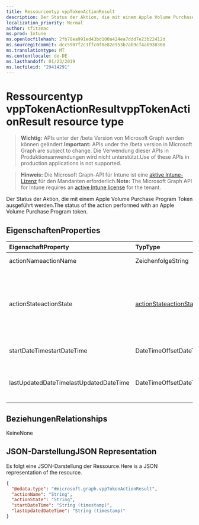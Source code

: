 ```yaml
---
title: Ressourcentyp vppTokenActionResult
description: Der Status der Aktion, die mit einem Apple Volume Purchase Program Token ausgeführt werden.
localization_priority: Normal
author: tfitzmac
ms.prod: Intune
ms.openlocfilehash: 2fb78ea991ed43bd100a424ea7ddd7e23b22412d
ms.sourcegitcommit: dcc5907f2c3ffc0f0e82e953b7ab9cf4ab938360
ms.translationtype: MT
ms.contentlocale: de-DE
ms.lasthandoff: 01/23/2019
ms.locfileid: "29414291"
---
```

# <a name="vpptokenactionresult-resource-type"></a><span data-ttu-id="1aa7b-103">Ressourcentyp vppTokenActionResult</span><span class="sxs-lookup"><span data-stu-id="1aa7b-103">vppTokenActionResult resource type</span></span>

> <span data-ttu-id="1aa7b-104">**Wichtig:** APIs unter der /beta Version von Microsoft Graph werden können geändert.</span><span class="sxs-lookup"><span data-stu-id="1aa7b-104">**Important:** APIs under the /beta version in Microsoft Graph are subject to change.</span></span> <span data-ttu-id="1aa7b-105">Die Verwendung dieser APIs in Produktionsanwendungen wird nicht unterstützt.</span><span class="sxs-lookup"><span data-stu-id="1aa7b-105">Use of these APIs in production applications is not supported.</span></span>

> <span data-ttu-id="1aa7b-106">**Hinweis:** Die Microsoft Graph-API für Intune ist eine [aktive Intune-Lizenz](https://go.microsoft.com/fwlink/?linkid=839381) für den Mandanten erforderlich.</span><span class="sxs-lookup"><span data-stu-id="1aa7b-106">**Note:** The Microsoft Graph API for Intune requires an [active Intune license](https://go.microsoft.com/fwlink/?linkid=839381) for the tenant.</span></span>

<span data-ttu-id="1aa7b-107">Der Status der Aktion, die mit einem Apple Volume Purchase Program Token ausgeführt werden.</span><span class="sxs-lookup"><span data-stu-id="1aa7b-107">The status of the action performed with an Apple Volume Purchase Program token.</span></span>

## <a name="properties"></a><span data-ttu-id="1aa7b-108">Eigenschaften</span><span class="sxs-lookup"><span data-stu-id="1aa7b-108">Properties</span></span>
|<span data-ttu-id="1aa7b-109">Eigenschaft</span><span class="sxs-lookup"><span data-stu-id="1aa7b-109">Property</span></span>|<span data-ttu-id="1aa7b-110">Typ</span><span class="sxs-lookup"><span data-stu-id="1aa7b-110">Type</span></span>|<span data-ttu-id="1aa7b-111">Beschreibung</span><span class="sxs-lookup"><span data-stu-id="1aa7b-111">Description</span></span>|
|:---|:---|:---|
|<span data-ttu-id="1aa7b-112">actionName</span><span class="sxs-lookup"><span data-stu-id="1aa7b-112">actionName</span></span>|<span data-ttu-id="1aa7b-113">Zeichenfolge</span><span class="sxs-lookup"><span data-stu-id="1aa7b-113">String</span></span>|<span data-ttu-id="1aa7b-114">Name der Aktion</span><span class="sxs-lookup"><span data-stu-id="1aa7b-114">Action name</span></span>|
|<span data-ttu-id="1aa7b-115">actionState</span><span class="sxs-lookup"><span data-stu-id="1aa7b-115">actionState</span></span>|[<span data-ttu-id="1aa7b-116">actionState</span><span class="sxs-lookup"><span data-stu-id="1aa7b-116">actionState</span></span>](../resources/intune-shared-actionstate.md)|<span data-ttu-id="1aa7b-117">Status der Aktion.</span><span class="sxs-lookup"><span data-stu-id="1aa7b-117">State of the action.</span></span> <span data-ttu-id="1aa7b-118">Mögliche Werte sind: `none`, `pending`, `canceled`, `active`, `done`, `failed` und `notSupported`.</span><span class="sxs-lookup"><span data-stu-id="1aa7b-118">Possible values are: `none`, `pending`, `canceled`, `active`, `done`, `failed`, `notSupported`.</span></span>|
|<span data-ttu-id="1aa7b-119">startDateTime</span><span class="sxs-lookup"><span data-stu-id="1aa7b-119">startDateTime</span></span>|<span data-ttu-id="1aa7b-120">DateTimeOffset</span><span class="sxs-lookup"><span data-stu-id="1aa7b-120">DateTimeOffset</span></span>|<span data-ttu-id="1aa7b-121">Zeitpunkt der Einleitung der Aktion</span><span class="sxs-lookup"><span data-stu-id="1aa7b-121">Time the action was initiated</span></span>|
|<span data-ttu-id="1aa7b-122">lastUpdatedDateTime</span><span class="sxs-lookup"><span data-stu-id="1aa7b-122">lastUpdatedDateTime</span></span>|<span data-ttu-id="1aa7b-123">DateTimeOffset</span><span class="sxs-lookup"><span data-stu-id="1aa7b-123">DateTimeOffset</span></span>|<span data-ttu-id="1aa7b-124">Zeitpunkt der letzten Aktualisierung des Aktionszustands</span><span class="sxs-lookup"><span data-stu-id="1aa7b-124">Time the action state was last updated</span></span>|

## <a name="relationships"></a><span data-ttu-id="1aa7b-125">Beziehungen</span><span class="sxs-lookup"><span data-stu-id="1aa7b-125">Relationships</span></span>
<span data-ttu-id="1aa7b-126">Keine</span><span class="sxs-lookup"><span data-stu-id="1aa7b-126">None</span></span>

## <a name="json-representation"></a><span data-ttu-id="1aa7b-127">JSON-Darstellung</span><span class="sxs-lookup"><span data-stu-id="1aa7b-127">JSON Representation</span></span>
<span data-ttu-id="1aa7b-128">Es folgt eine JSON-Darstellung der Ressource.</span><span class="sxs-lookup"><span data-stu-id="1aa7b-128">Here is a JSON representation of the resource.</span></span>
<!-- {
  "blockType": "resource",
  "@odata.type": "microsoft.graph.vppTokenActionResult"
}
-->
``` json
{
  "@odata.type": "#microsoft.graph.vppTokenActionResult",
  "actionName": "String",
  "actionState": "String",
  "startDateTime": "String (timestamp)",
  "lastUpdatedDateTime": "String (timestamp)"
}
```




